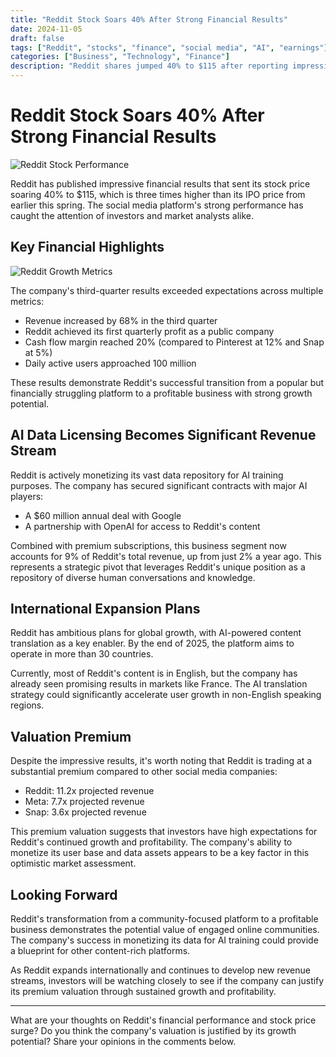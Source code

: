 ```yaml
---
title: "Reddit Stock Soars 40% After Strong Financial Results"
date: 2024-11-05
draft: false
tags: ["Reddit", "stocks", "finance", "social media", "AI", "earnings"]
categories: ["Business", "Technology", "Finance"]
description: "Reddit shares jumped 40% to $115 after reporting impressive Q3 results, including 68% revenue growth, first quarterly profit as a public company, and strong AI data licensing deals with Google and OpenAI."
---
```


# Reddit Stock Soars 40% After Strong Financial Results

![Reddit Stock Performance](/posts/reddit-financial-results/images/reddit-stock.jpg)

Reddit has published impressive financial results that sent its stock price soaring 40% to $115, which is three times higher than its IPO price from earlier this spring. The social media platform's strong performance has caught the attention of investors and market analysts alike.

## Key Financial Highlights

![Reddit Growth Metrics](/posts/reddit-financial-results/images/reddit-growth.jpg)

The company's third-quarter results exceeded expectations across multiple metrics:

- Revenue increased by 68% in the third quarter
- Reddit achieved its first quarterly profit as a public company
- Cash flow margin reached 20% (compared to Pinterest at 12% and Snap at 5%)
- Daily active users approached 100 million

These results demonstrate Reddit's successful transition from a popular but financially struggling platform to a profitable business with strong growth potential.

## AI Data Licensing Becomes Significant Revenue Stream

Reddit is actively monetizing its vast data repository for AI training purposes. The company has secured significant contracts with major AI players:

- A $60 million annual deal with Google
- A partnership with OpenAI for access to Reddit's content

Combined with premium subscriptions, this business segment now accounts for 9% of Reddit's total revenue, up from just 2% a year ago. This represents a strategic pivot that leverages Reddit's unique position as a repository of diverse human conversations and knowledge.

## International Expansion Plans

Reddit has ambitious plans for global growth, with AI-powered content translation as a key enabler. By the end of 2025, the platform aims to operate in more than 30 countries.

Currently, most of Reddit's content is in English, but the company has already seen promising results in markets like France. The AI translation strategy could significantly accelerate user growth in non-English speaking regions.

## Valuation Premium

Despite the impressive results, it's worth noting that Reddit is trading at a substantial premium compared to other social media companies:

- Reddit: 11.2x projected revenue
- Meta: 7.7x projected revenue
- Snap: 3.6x projected revenue

This premium valuation suggests that investors have high expectations for Reddit's continued growth and profitability. The company's ability to monetize its user base and data assets appears to be a key factor in this optimistic market assessment.

## Looking Forward

Reddit's transformation from a community-focused platform to a profitable business demonstrates the potential value of engaged online communities. The company's success in monetizing its data for AI training could provide a blueprint for other content-rich platforms.

As Reddit expands internationally and continues to develop new revenue streams, investors will be watching closely to see if the company can justify its premium valuation through sustained growth and profitability.

---

What are your thoughts on Reddit's financial performance and stock price surge? Do you think the company's valuation is justified by its growth potential? Share your opinions in the comments below. 